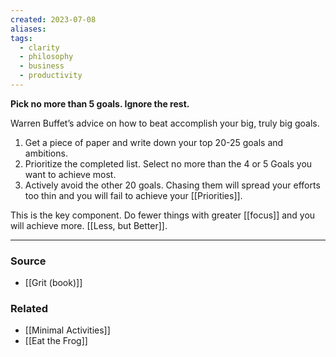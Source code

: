 ```yaml
---
created: 2023-07-08
aliases: 
tags:
  - clarity
  - philosophy
  - business
  - productivity
---
```

**Pick no more than 5 goals. Ignore the rest.**

Warren Buffet’s advice on how to beat accomplish your big, truly big goals.

1. Get a piece of paper and write down your top 20-25 goals and ambitions. 
2. Prioritize the completed list. Select no more than the 4 or 5 Goals you want to achieve most.
3. Actively avoid the other 20 goals. Chasing them will spread your efforts too thin and you will fail to achieve your [[Priorities]].

This is the key component. Do fewer things with greater [[focus]] and you will achieve more. [[Less, but Better]].

****
### Source
- [[Grit (book)]]

### Related
- [[Minimal Activities]]
- [[Eat the Frog]]